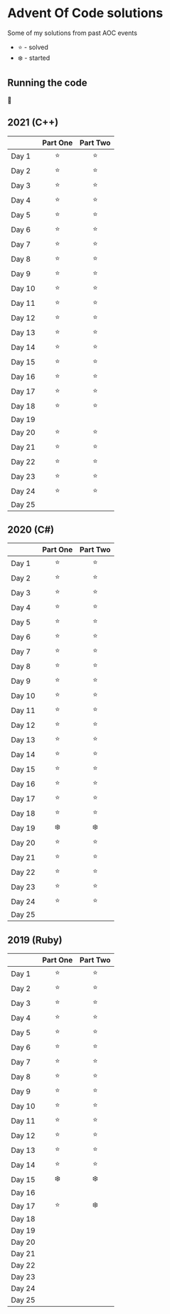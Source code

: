 # Advent Of Code solutions

Some of my solutions from past AOC events

- :star: - solved
- :snowflake: - started

## Running the code

:shrug:

## 2021 (C++)

|  | Part One | Part Two |
| --- | :---: | :---: |
| Day 1 | :star:  | :star: |
| Day 2 | :star:  | :star: |
| Day 3 | :star:  | :star: |
| Day 4 | :star:  | :star: |
| Day 5 | :star:  | :star: |
| Day 6 | :star:  | :star: |
| Day 7 | :star:  | :star: |
| Day 8 | :star:  | :star: |
| Day 9 | :star:  | :star: |
| Day 10 | :star: | :star: |
| Day 11 | :star: | :star: |
| Day 12 | :star: | :star: |
| Day 13 | :star: | :star: |
| Day 14 | :star: | :star: |
| Day 15 | :star: | :star: |
| Day 16 | :star: | :star: |
| Day 17 | :star: | :star: |
| Day 18 | :star: | :star: |
| Day 19 |  |  |
| Day 20 | :star: | :star: |
| Day 21 | :star: | :star: |
| Day 22 | :star: | :star: |
| Day 23 | :star: | :star: |
| Day 24 | :star: | :star: |
| Day 25 |  |  |

## 2020 (C#)

|  | Part One | Part Two |
| --- | :---: | :---: |
| Day 1 | :star:  | :star: |
| Day 2 | :star:  | :star: |
| Day 3 | :star:  | :star: |
| Day 4 | :star:  | :star: |
| Day 5 | :star:  | :star: |
| Day 6 | :star:  | :star: |
| Day 7 | :star:  | :star: |
| Day 8 | :star:  | :star: |
| Day 9 | :star:  | :star: |
| Day 10 | :star: | :star: |
| Day 11 | :star: | :star: |
| Day 12 | :star: | :star: |
| Day 13 | :star: | :star: |
| Day 14 | :star: | :star: |
| Day 15 | :star: | :star: |
| Day 16 | :star: | :star: |
| Day 17 | :star: | :star: |
| Day 18 | :star: | :star: |
| Day 19 | :snowflake: | :snowflake: |
| Day 20 | :star: | :star: |
| Day 21 | :star: | :star: |
| Day 22 | :star: | :star: |
| Day 23 | :star: | :star: |
| Day 24 | :star: | :star: |
| Day 25 |  |  |

## 2019 (Ruby)

|  | Part One | Part Two |
| --- | :---: | :---: |
| Day 1 | :star:  | :star: |
| Day 2 | :star:  | :star: |
| Day 3 | :star:  | :star: |
| Day 4 | :star:  | :star: |
| Day 5 | :star:  | :star: |
| Day 6 | :star:  | :star: |
| Day 7 | :star:  | :star: |
| Day 8 | :star:  | :star: |
| Day 9 | :star:  | :star: |
| Day 10 | :star: | :star: |
| Day 11 | :star: | :star: |
| Day 12 | :star: | :star: |
| Day 13 | :star: | :star: |
| Day 14 | :star: | :star: |
| Day 15 | :snowflake: | :snowflake: |
| Day 16 |  |  |
| Day 17 | :star: | :snowflake: |
| Day 18 |  |  |
| Day 19 |  |  |
| Day 20 |  |  |
| Day 21 |  |  |
| Day 22 |  |  |
| Day 23 |  |  |
| Day 24 |  |  |
| Day 25 |  |  |

